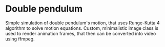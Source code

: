# Double pendulum

Simple simulation of double pendulum's motion, that uses Runge-Kutta 4 algorithm to solve motion equations.
Custom, minimalistic image class is used to render animation frames, that then can be converted into video using ffmpeg.
